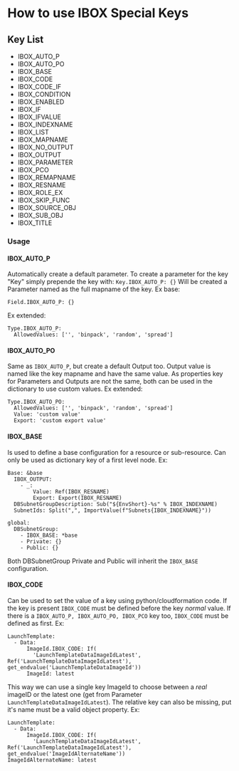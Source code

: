 # How to use IBOX Special Keys

## Key List ##
- IBOX\_AUTO\_P
- IBOX\_AUTO\_PO
- IBOX\_BASE
- IBOX\_CODE
- IBOX\_CODE\_IF
- IBOX\_CONDITION
- IBOX\_ENABLED
- IBOX\_IF
- IBOX\_IFVALUE
- IBOX\_INDEXNAME
- IBOX\_LIST
- IBOX\_MAPNAME
- IBOX\_NO\_OUTPUT
- IBOX\_OUTPUT
- IBOX\_PARAMETER
- IBOX\_PCO
- IBOX\_REMAPNAME
- IBOX\_RESNAME
- IBOX\_ROLE\_EX
- IBOX\_SKIP\_FUNC
- IBOX\_SOURCE\_OBJ
- IBOX\_SUB\_OBJ
- IBOX\_TITLE

### Usage ###
#### IBOX\_AUTO\_P
Automatically create a default parameter.
To create a parameter for the key "Key" simply prepende the key with:
`Key.IBOX_AUTO_P: {}`
Will be created a Parameter named as the full mapname of the key.
Ex base:
```
Field.IBOX_AUTO_P: {}

```
Ex extended:
```
Type.IBOX_AUTO_P:
  AllowedValues: ['', 'binpack', 'random', 'spread']
```

#### IBOX\_AUTO\_PO
Same as `IBOX_AUTO_P`, but create a default Output too.
Output value is named like the key mapname and have the same value.
As properties key for Parameters and Outputs are not the same, both can be used in the dictionary to use custom values.
Ex extended:
```
Type.IBOX_AUTO_PO:
  AllowedValues: ['', 'binpack', 'random', 'spread']
  Value: 'custom value'
  Export: 'custom export value'
```

#### IBOX\_BASE
Is used to define a base configuration for a resource or sub-resource.
Can only be used as dictionary key of a first level node.
Ex:
```
Base: &base
  IBOX_OUTPUT:
    - _:
        Value: Ref(IBOX_RESNAME)
        Export: Export(IBOX_RESNAME)
  DBSubnetGroupDescription: Sub("${EnvShort}-%s" % IBOX_INDEXNAME)
  SubnetIds: Split(",", ImportValue(f"Subnets{IBOX_INDEXNAME}"))

global:
  DBSubnetGroup:
    - IBOX_BASE: *base
    - Private: {}
    - Public: {}
```

Both DBSubnetGroup Private and Public will inherit the `IBOX_BASE` configuration.

#### IBOX\_CODE
Can be used to set the value of a key using python/cloudformation code.
If the key is present `IBOX_CODE` must be defined before the key _normal_ value.
If there is a `IBOX_AUTO_P, IBOX_AUTO_PO, IBOX_PCO` key too, `IBOX_CODE` must be defined as first.
Ex:
```
LaunchTemplate:
  - Data:
      ImageId.IBOX_CODE: If(
        'LaunchTemplateDataImageIdLatest', Ref('LaunchTemplateDataImageIdLatest'), get_endvalue('LaunchTemplateDataImageId'))
      ImageId: latest
```
This way we can use a single key ImageId to choose between a _real_ imageID or the latest one (get from Parameter `LaunchTemplateDataImageIdLatest`).
The relative key can also be missing, put it's name must be a valid object property.
Ex:
```
LaunchTemplate:
  - Data:
      ImageId.IBOX_CODE: If(
        'LaunchTemplateDataImageIdLatest', Ref('LaunchTemplateDataImageIdLatest'), get_endvalue('ImageIdAlternateName'))
ImageIdAlternateName: latest
```

